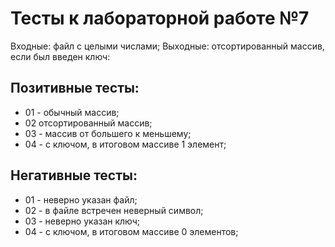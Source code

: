 # Тесты к лабораторной работе №7

Входные: файл с целыми числами;
Выходные: отсортированный массив, если был введен ключ:
## Позитивные тесты:

- 01 - обычный массив;
- 02 отсортированный массив;
- 03 - массив от большего к меньшему;
- 04 - с ключом, в итоговом массиве 1 элемент;

## Негативные тесты:

- 01 - неверно указан файл;
- 02 - в файле встречен неверный символ;
- 03 - неверно указан ключ;
- 04 - с ключом, в итоговом массиве 0 элементов;